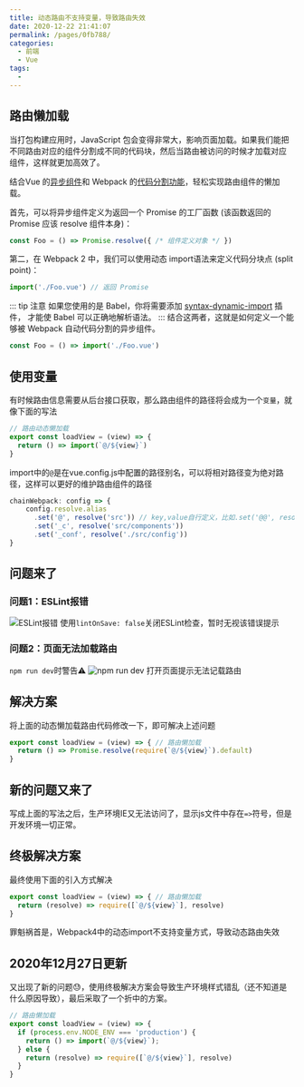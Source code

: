 ```yaml
---
title: 动态路由不支持变量，导致路由失效
date: 2020-12-22 21:41:07
permalink: /pages/0fb788/
categories:
  - 前端
  - Vue
tags:
  -
---
```


## 路由懒加载
当打包构建应用时，JavaScript 包会变得非常大，影响页面加载。如果我们能把不同路由对应的组件分割成不同的代码块，然后当路由被访问的时候才加载对应
组件，这样就更加高效了。

结合Vue 的[异步组件](https://cn.vuejs.org/v2/guide/components-dynamic-async.html#%E5%BC%82%E6%AD%A5%E7%BB%84%E4%BB%B6)和
Webpack 的[代码分割功能](https://doc.webpack-china.org/guides/code-splitting-async/#require-ensure-/)，轻松实现路由组件的懒加载。

首先，可以将异步组件定义为返回一个 Promise 的工厂函数 (该函数返回的 Promise 应该 resolve 组件本身)：
```js
const Foo = () => Promise.resolve({ /* 组件定义对象 */ })
```
第二，在 Webpack 2 中，我们可以使用动态 import语法来定义代码分块点 (split point)：
```js
import('./Foo.vue') // 返回 Promise
```

::: tip 注意
如果您使用的是 Babel，你将需要添加 [syntax-dynamic-import](https://babeljs.io/docs/plugins/syntax-dynamic-import/) 插件，
才能使 Babel 可以正确地解析语法。
:::
结合这两者，这就是如何定义一个能够被 Webpack 自动代码分割的异步组件。
```js
const Foo = () => import('./Foo.vue')
```

## 使用变量
有时候路由信息需要从后台接口获取，那么路由组件的路径将会成为一个`变量`，就像下面的写法
```js
// 路由动态懒加载
export const loadView = (view) => {
  return () => import(`@/${view}`)
}
```
import中的`@`是在vue.config.js中配置的路径别名，可以将相对路径变为绝对路径，这样可以更好的维护路由组件的路径
```js
chainWebpack: config => {
    config.resolve.alias
      .set('@', resolve('src')) // key,value自行定义，比如.set('@@', resolve('src/components'))
      .set('_c', resolve('src/components'))
      .set('_conf', resolve('./src/config'))
}
```

## 问题来了
### 问题1：ESLint报错
![ESLint报错](https://img.whalenas.com:283/image/20201222222618.png)
使用`lintOnSave: false`关闭ESLint检查，暂时无视该错误提示
### 问题2：页面无法加载路由
`npm run dev`时警告⚠️
![npm run dev](https://img.whalenas.com:283/image/20201222223221.png)
打开页面提示无法记载路由

## 解决方案
将上面的动态懒加载路由代码修改一下，即可解决上述问题
```js
export const loadView = (view) => { // 路由懒加载
  return () => Promise.resolve(require(`@/${view}`).default)
}
```

## 新的问题又来了
写成上面的写法之后，生产环境IE又无法访问了，显示js文件中存在`=>`符号，但是开发环境一切正常。

## 终极解决方案
最终使用下面的引入方式解决
```js
export const loadView = (view) => { // 路由懒加载
  return (resolve) => require([`@/${view}`], resolve)
}
```

罪魁祸首是，Webpack4中的动态import不支持变量方式，导致动态路由失效


## 2020年12月27日更新
又出现了新的问题😓，使用终极解决方案会导致生产环境样式错乱（还不知道是什么原因导致），最后采取了一个折中的方案。
```js
// 路由懒加载
export const loadView = (view) => {
  if (process.env.NODE_ENV === 'production') {
    return () => import(`@/${view}`);
  } else {
    return (resolve) => require([`@/${view}`], resolve)
  }
}
```
